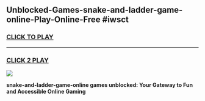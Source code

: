 
## Unblocked-Games-snake-and-ladder-game-online-Play-Online-Free #iwsct
<h3>
<a href="https://us.freeplayer.one?title=snake-and-ladder-game-online&ref=10M">CLICK TO PLAY</a></h3>
<hr>

<h3>
<a href="https://us.freeplayer.one?title=snake-and-ladder-game-online&ref=10M">CLICK 2 PLAY</a>
  
</h3>

<a href="https://us.freeplayer.one?title=snake-and-ladder-game-online&ref=10M"><img src="https://clearcache.store/games.png"></a>


**snake-and-ladder-game-online games unblocked: Your Gateway to Fun and Accessible Online Gaming**
